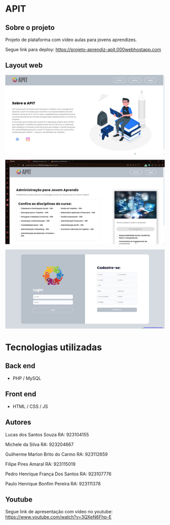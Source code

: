 # APIT
  
## Sobre o projeto

Projeto de plataforma com video aulas para jovens aprendizes.

Segue link para deploy: https://projeto-aprendiz-apit.000webhostapp.com

## Layout web
![Web 1](assets/TelaHome.png)

![Web 2](assets/TelaAulas.png)

![Web 3](assets/TelaLogin.png)

# Tecnologias utilizadas
## Back end
- PHP / MySQL
## Front end
- HTML / CSS / JS

## Autores

Lucas dos Santos Souza
RA: 923104155

Michele da Silva
RA: 923204667

Guilherme Marlon Brito do Carmo 
RA: 923112659

Filipe Pires Amaral
RA: 923115019

Pedro Henrique França Dos Santos
RA: 923107776

Paulo Henrique Bonfim Pereira
RA: 923111378

## Youtube

Segue link de apresentação com vídeo no youtube:
https://www.youtube.com/watch?v=3QXeN6Fhp-E
